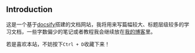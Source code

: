 ## Introduction

这是一个基于[docsify](https://docsify.js.org/)搭建的文档网站，我将用来写篇幅较大、标题层级较多的学习文档，一些字数偏少的笔记或者教程我会继续放在[我的博客](https://yylhash.github.io)里。

若是喜欢本站，不妨按下`Ctrl + D`收藏下来！


<br>

<!-- ## 📈 Page View

<img src="https://count.getloli.com/get/@:hassanblog@docsify?theme=rule34"> -->